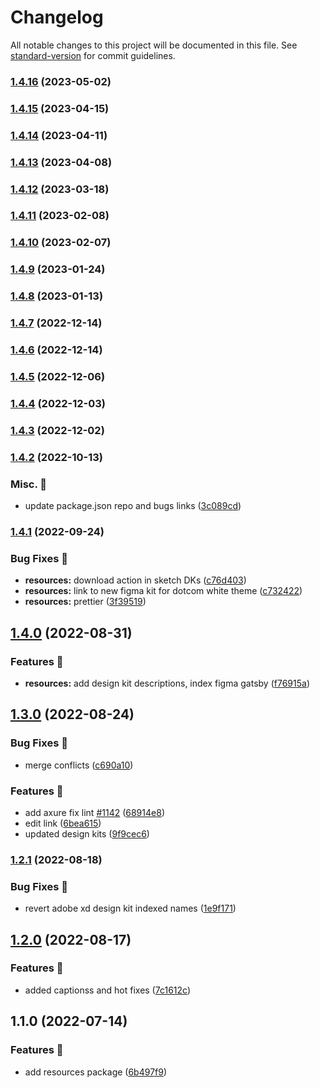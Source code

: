 # Changelog

All notable changes to this project will be documented in this file. See [standard-version](https://github.com/conventional-changelog/standard-version) for commit guidelines.

### [1.4.16](https://github.com/carbon-design-system/carbon-platform/compare/@carbon-platform/resources@1.4.15...@carbon-platform/resources@1.4.16) (2023-05-02)

### [1.4.15](https://github.com/carbon-design-system/carbon-platform/compare/@carbon-platform/resources@1.4.14...@carbon-platform/resources@1.4.15) (2023-04-15)

### [1.4.14](https://github.com/carbon-design-system/carbon-platform/compare/@carbon-platform/resources@1.4.13...@carbon-platform/resources@1.4.14) (2023-04-11)

### [1.4.13](https://github.com/carbon-design-system/carbon-platform/compare/@carbon-platform/resources@1.4.12...@carbon-platform/resources@1.4.13) (2023-04-08)

### [1.4.12](https://github.com/carbon-design-system/carbon-platform/compare/@carbon-platform/resources@1.4.11...@carbon-platform/resources@1.4.12) (2023-03-18)

### [1.4.11](https://github.com/carbon-design-system/carbon-platform/compare/@carbon-platform/resources@1.4.10...@carbon-platform/resources@1.4.11) (2023-02-08)

### [1.4.10](https://github.com/carbon-design-system/carbon-platform/compare/@carbon-platform/resources@1.4.9...@carbon-platform/resources@1.4.10) (2023-02-07)

### [1.4.9](https://github.com/carbon-design-system/carbon-platform/compare/@carbon-platform/resources@1.4.8...@carbon-platform/resources@1.4.9) (2023-01-24)

### [1.4.8](https://github.com/carbon-design-system/carbon-platform/compare/@carbon-platform/resources@1.4.7...@carbon-platform/resources@1.4.8) (2023-01-13)

### [1.4.7](https://github.com/carbon-design-system/carbon-platform/compare/@carbon-platform/resources@1.4.6...@carbon-platform/resources@1.4.7) (2022-12-14)

### [1.4.6](https://github.com/carbon-design-system/carbon-platform/compare/@carbon-platform/resources@1.4.5...@carbon-platform/resources@1.4.6) (2022-12-14)

### [1.4.5](https://github.com/carbon-design-system/carbon-platform/compare/@carbon-platform/resources@1.4.4...@carbon-platform/resources@1.4.5) (2022-12-06)

### [1.4.4](https://github.com/carbon-design-system/carbon-platform/compare/@carbon-platform/resources@1.4.3...@carbon-platform/resources@1.4.4) (2022-12-03)

### [1.4.3](https://github.com/carbon-design-system/carbon-platform/compare/@carbon-platform/resources@1.4.2...@carbon-platform/resources@1.4.3) (2022-12-02)

### [1.4.2](https://github.com/carbon-design-system/carbon-platform/compare/@carbon-platform/resources@1.4.1...@carbon-platform/resources@1.4.2) (2022-10-13)


### Misc. 🔮

* update package.json repo and bugs links ([3c089cd](https://github.com/carbon-design-system/carbon-platform/commit/3c089cdde1ddde2a3b9f750680755c4253bfcae2))

### [1.4.1](https://github.com/carbon-design-system/carbon-platform/compare/@carbon-platform/resources@1.4.0...@carbon-platform/resources@1.4.1) (2022-09-24)


### Bug Fixes 🐛

* **resources:** download action in sketch DKs ([c76d403](https://github.com/carbon-design-system/carbon-platform/commit/c76d403052ac4c94321bfcbf02bbbf51900e2398))
* **resources:** link to new figma kit for dotcom white theme ([c732422](https://github.com/carbon-design-system/carbon-platform/commit/c7324222b88f60a2298ac862a04f45e16619231e))
* **resources:** prettier ([3f39519](https://github.com/carbon-design-system/carbon-platform/commit/3f395199abeb040ccc59de6daaf0e727398a9e83))

## [1.4.0](https://github.com/carbon-design-system/carbon-platform/compare/@carbon-platform/resources@1.3.0...@carbon-platform/resources@1.4.0) (2022-08-31)


### Features 🌟

* **resources:** add design kit descriptions, index figma gatsby ([f76915a](https://github.com/carbon-design-system/carbon-platform/commit/f76915abf894f628dfe353af836c71e33e5bbff2))

## [1.3.0](https://github.com/carbon-design-system/carbon-platform/compare/@carbon-platform/resources@1.2.1...@carbon-platform/resources@1.3.0) (2022-08-24)


### Bug Fixes 🐛

* merge conflicts ([c690a10](https://github.com/carbon-design-system/carbon-platform/commit/c690a1060cb9174512eea5304b9d066aba20b8da))


### Features 🌟

* add axure fix lint [#1142](https://github.com/carbon-design-system/carbon-platform/issues/1142) ([68914e8](https://github.com/carbon-design-system/carbon-platform/commit/68914e842b6c0e23ec033f94e7b11b0d867952f4))
* edit link ([6bea615](https://github.com/carbon-design-system/carbon-platform/commit/6bea615ccb32d371dae55ea4a9646c561ac32126))
* updated design kits ([9f9cec6](https://github.com/carbon-design-system/carbon-platform/commit/9f9cec67f9df608a5b7935e499d4c82a801be566))

### [1.2.1](https://github.com/carbon-design-system/carbon-platform/compare/@carbon-platform/resources@1.2.0...@carbon-platform/resources@1.2.1) (2022-08-18)


### Bug Fixes 🐛

* revert adobe xd design kit indexed names ([1e9f171](https://github.com/carbon-design-system/carbon-platform/commit/1e9f171328813cb4431a1d12b0bce075cb4beccb))

## [1.2.0](https://github.com/carbon-design-system/carbon-platform/compare/@carbon-platform/resources@1.1.0...@carbon-platform/resources@1.2.0) (2022-08-17)


### Features 🌟

* added captionss and hot fixes ([7c1612c](https://github.com/carbon-design-system/carbon-platform/commit/7c1612c6fdb8dc42a502ef5bba77d7883942c32f))

## 1.1.0 (2022-07-14)


### Features 🌟

* add resources package ([6b497f9](https://github.com/carbon-design-system/carbon-platform/commit/6b497f907561b0c085f37dcd4af31dda263388c0))

